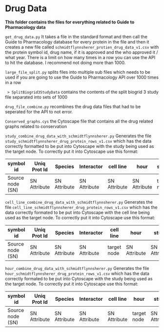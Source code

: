 # Drug Data
**This folder contains the files for everything related to Guide to Pharmacology data**
 
 
`get_drug_data.py` It takes a file in the standard format and then call the Guide to Pharmacology database for every protein in the file and then it creates a new file called `schmidtflynnsherer_protien_drug_data_v1.csv` with the protein symbol id, drug name, if it is approved and the who approved it / what year. There is a limit on how many times in a row you can use the API to hit the database. I recommend not doing more than 1000.
 
`large_file_split.py` splits files into multiple sub files which needs to be used if you are going to use the Guide to Pharmacology API over 1000 times in a row
 
` > SplitBiogrid3StudyData` contains the contents of the split biogrid 3 study file separated into sets of 1000
 
`drug_file_combine.py` recombines the drug data files that had to be seperated for the API to not error.
 
`Conserved_graphs.cys` the Cytoscape file that contains all the drug related graphs related to conservation
 
`study_combine_drug_data_with_schmidtflynnsherer.py` Generates the file `study_schmidtflynnsherer_drug_protein_rows_v1.csv` which has the data correctly formatted to be put into Cytoscape with the study being used as the target node. To correctly put it into Cytoscape use this format:
 
| symbol id | Uniq Prot Id | Species | Interactor | cell line | hour | study | interaction type | drug approved |
| ----- | ----- | ----- | ------ | ------ | --- | ------ | ------- | ----- |
| Source node (SN)| SN Attribute  |SN Attribute | SN Attribute | SN Attribute | SN Attribute | target node |SN Attribute |interaction type |
 
 
`cell_line_combine_drug_data_with_schmidtflynnsherer.py` Generates the file `cell_line_schmidtflynnsherer_drug_protein_rows_v1.csv` which has the data correctly formated to be put into Cytoscape with the cell line being used as the target node. To correctly put it into Cytoscape use this format:
 
| symbol id | Uniq Prot Id | Species | Interactor | cell line | hour | study | interaction type | drug approved |
| ----- | ----- | ----- | ------ | ------ | --- | ------ | ------- | ----- |
| Source node (SN)| SN Attribute  |SN Attribute | SN Attribute | target node| SN Attribute | SN Attribute |SN Attribute |interaction type |
 
 
`hour_combine_drug_data_with_schmidtflynnsherer.py` Generates the file `hour_schmidtflynnsherer_drug_protein_rows_v1.csv` which has the data correctly formated to be put into Cytoscape with the study being used as the target node. To correctly put it into Cytoscape use this format:
 
| symbol id | Uniq Prot Id | Species | Interactor | cell line | hour | study | interaction type | drug approved |
| ----- | ----- | ----- | ------ | ------ | --- | ------ | ------- | ----- |
| Source node (SN)| SN Attribute  |SN Attribute | SN Attribute | SN Attribute| target node | SN Attribute |SN Attribute |interaction type |
